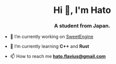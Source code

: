 <h1 align="center">Hi 👋, I'm Hato</h1>
<h3 align="center">A student from Japan.</h3>

- 🔭 I’m currently working on [SweetEngine](git@github.com:Hato1125/sweet_.git)

- 🌱 I’m currently learning **C++** and **Rust**

- 📫 How to reach me **hato.flavius@gmail.com**
</p>
